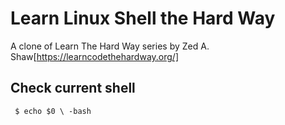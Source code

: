 # Learn Linux Shell the Hard Way
A clone of Learn The Hard Way series by Zed A. Shaw[https://learncodethehardway.org/]

## Check current shell
` $ echo $0 \
-bash`
